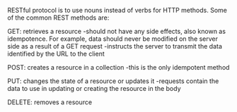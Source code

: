 RESTful protocol is to use nouns instead of verbs for HTTP methods. Some of the common REST methods are:

GET: retrieves a resource
-should not have any side effects, also known as idempotence. For example, data should never be modified on the server side as a result of a GET request
-instructs the server to transmit the data identified by the URL to the client

POST: creates a resource in a collection
-this is the only idempotent method

PUT: changes the state of a resource or updates it
-requests contain the data to use in updating or creating the resource in the body

DELETE: removes a resource
